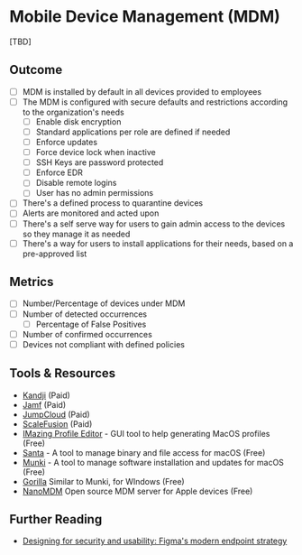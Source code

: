 # Mobile Device Management (MDM)

[TBD]

## Outcome

- [ ] MDM is installed by default in all devices provided to employees
- [ ] The MDM is configured with secure defaults and restrictions according to the organization's needs
  - [ ] Enable disk encryption
  - [ ] Standard applications per role are defined if needed
  - [ ] Enforce updates
  - [ ] Force device lock when inactive
  - [ ] SSH Keys are password protected
  - [ ] Enforce EDR
  - [ ] Disable remote logins
  - [ ] User has no admin permissions
- [ ] There's a defined process to quarantine devices
- [ ] Alerts are monitored and acted upon
- [ ] There's a self serve way for users to gain admin access to the devices so they manage it as needed
- [ ] There's a way for users to install applications for their needs, based on a pre-approved list

## Metrics

- [ ] Number/Percentage of devices under MDM
- [ ] Number of detected occurrences
  - [ ] Percentage of False Positives
- [ ] Number of confirmed occurrences
- [ ] Devices not compliant with defined policies

## Tools & Resources

- [Kandji](https://www.kandji.io/) (Paid)
- [Jamf](https://www.jamf.com/) (Paid)
- [JumpCloud](https://jumpcloud.com/) (Paid)
- [ScaleFusion](https://scalefusion.com/mobile-device-management) (Paid)
- [IMazing Profile Editor](https://imazing.com/profile-editor) - GUI tool to help generating MacOS profiles (Free)
- [Santa](https://github.com/northpolesec/santa) - A tool to manage binary and file access for macOS (Free)
- [Munki](https://www.munki.org/munki/) - A tool to manage software installation and updates for macOS (Free)
- [Gorilla](https://github.com/1dustindavis/gorilla) Similar to Munki, for WIndows (Free)
- [NanoMDM](https://github.com/micromdm/nanomdm) Open source MDM server for Apple devices (Free)

## Further Reading

- [Designing for security and usability: Figma's modern endpoint strategy](https://www.figma.com/blog/figmas-modern-endpoint-strategy)
